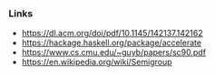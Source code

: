 ### Links

* https://dl.acm.org/doi/pdf/10.1145/142137.142162
* https://hackage.haskell.org/package/accelerate
* https://www.cs.cmu.edu/~guyb/papers/sc90.pdf
* https://en.wikipedia.org/wiki/Semigroup
